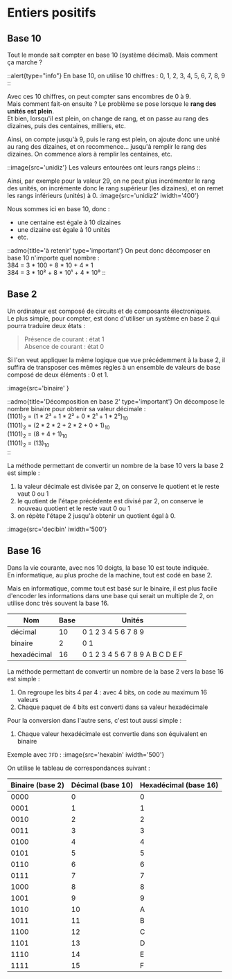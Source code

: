 # Entiers positifs
## Base 10
Tout le monde sait compter en base 10 (système décimal). Mais comment ça marche ?

::alert{type="info"}
En base 10, on utilise 10 chiffres : 0, 1, 2, 3, 4, 5, 6, 7, 8, 9
::

Avec ces 10 chiffres, on peut compter sans encombres de 0 à 9.  
Mais comment fait-on ensuite ? Le problème se pose lorsque le **rang des unités est plein**.  
Et bien, lorsqu'il est plein, on change de rang, et on passe au rang des dizaines, puis des centaines, milliers, etc.  

Ainsi, on compte jusqu'à 9, puis le rang est plein, on ajoute donc une unité au rang des dizaines, et on recommence... jusqu'à remplir le rang des dizaines. On commence alors à remplir les centaines, etc.

::image{src='unidiz'}
Les valeurs entourées ont leurs rangs pleins
::


Ainsi, par exemple pour la valeur 29, on ne peut plus incrémenter le rang des unités, on incrémente donc le rang supérieur (les dizaines), et on remet les rangs inférieurs (unités) à 0.
:image{src='unidiz2' iwidth='400'}


Nous sommes ici en base 10, donc :
- une centaine est égale à 10 dizaines
- une dizaine est égale à 10 unités
- etc.

::admo{title='à retenir' type='important'}
On peut donc décomposer en base 10 n'importe quel nombre :  
384 = 3 * 100 + 8 * 10 + 4 * 1  
384 = 3 * 10² + 8 * 10¹ + 4 * 10⁰
::

## Base 2
Un ordinateur est composé de circuits et de composants électroniques.  
Le plus simple, pour compter, est donc d'utiliser un système en base 2 qui pourra traduire deux états : 
> Présence de courant : état 1  
> Absence de courant : état 0

Si l'on veut appliquer la même logique que vue précédemment à la base 2, il suffira de transposer ces mêmes règles à un ensemble de valeurs de base composé de deux éléments : 0 et 1.  

:image{src='binaire' }

::admo{title='Décomposition en base 2' type='important'}
On décompose le nombre binaire pour obtenir sa valeur décimale :  
$(1101)_2$ = $(1 * 2³ + 1 * 2² + 0 * 2¹ + 1 * 2⁰)_{10}$  
$(1101)_2$ = $(2*2*2 + 2*2 + 0 + 1)_{10}$  
$(1101)_2$ = $(8 + 4 + 1)_{10}$  
$(1101)_2$ = $(13)_{10}$  
::

La méthode permettant de convertir un nombre de la base 10 vers la base 2 est simple :  

1. la valeur décimale est divisée par 2, on conserve le quotient et le reste vaut 0 ou 1
2. le quotient de l'étape précédente est divisé par 2, on conserve le nouveau quotient et le reste vaut 0 ou 1  
3. on répète l'étape 2 jusqu'à obtenir un quotient égal à 0.  

:image{src='decibin' iwidth='500'}

## Base 16
Dans la vie courante, avec nos 10 doigts, la base 10 est toute indiquée.  
En informatique, au plus proche de la machine, tout est codé en base 2.  

Mais en informatique, comme tout est basé sur le binaire, il est plus facile d'encoder les informations dans une base qui serait un multiple de 2, on utilise donc très souvent la base 16.

| Nom         | Base | Unités                          |
|-------------|------|---------------------------------|
| décimal     | 10   | 0 1 2 3 4 5 6 7 8 9             |
| binaire     | 2    | 0 1                             |
| hexadécimal | 16   | 0 1 2 3 4 5 6 7 8 9 A B C D E F |

La méthode permettant de convertir un nombre de la base 2 vers la base 16 est simple :

1. On regroupe les bits 4 par 4 : avec 4 bits, on code au maximum 16 valeurs
2. Chaque paquet de 4 bits est converti dans sa valeur hexadécimale

Pour la conversion dans l'autre sens, c'est tout aussi simple :

1. Chaque valeur hexadécimale est convertie dans son équivalent en binaire

Exemple avec `7FD` :
:image{src='hexabin' iwidth='500'}


On utilise le tableau de correspondances suivant :

| Binaire (base 2) | Décimal (base 10) | Hexadécimal (base 16) |
|------------------|-------------------|-----------------------|
| 0000             | 0                 | 0                     |
| 0001             | 1                 | 1                     |
| 0010             | 2                 | 2                     |
| 0011             | 3                 | 3                     |
| 0100             | 4                 | 4                     |
| 0101             | 5                 | 5                     |
| 0110             | 6                 | 6                     |
| 0111             | 7                 | 7                     |
| 1000             | 8                 | 8                     |
| 1001             | 9                 | 9                     |
| 1010             | 10                | A                     |
| 1011             | 11                | B                     |
| 1100             | 12                | C                     |
| 1101             | 13                | D                     |
| 1110             | 14                | E                     |
| 1111             | 15                | F                     |